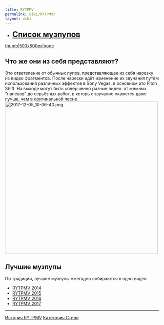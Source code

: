 ```yaml
---
title: RYTPMV
permalink: wiki/RYTPMV/
layout: wiki
---
```


-   **<span style="font-size:25px;">[Список
    музпупов](:Категория:Музпупы "wikilink") </span>**

[thumb\|500x500px\|none](Файл:Hdq460G7IFM.jpg "wikilink")

## Что же они из себя представляют?

Это ответвление от обычных пупов, представляющее из себя нарезку из
видео фрагментов. После нарезки идёт изменение их звучания путём
использования различных эффектов в Sony Vegas, в основном это Pitch
Shift. На выходе могут быть совершенно разные видео: от мемных "напевов"
до серьёзных работ, в которых звучание окажется даже лучше, чем в
оригинальной песне.
<img src="2017-12-05_10-06-40.png" title="fig:2017-12-05_10-06-40.png" width="500" height="500" alt="2017-12-05_10-06-40.png" />

## Лучшие музпупы

По традиции, лучшие музпупы ежегодно собираются в одно видео.

-   [RYTPMV 2014](https://www.youtube.com/watch?v=PTQCsMaZ9VI)
-   [RYTPMV 2015](https://www.youtube.com/watch?v=IfUQSom0c2w)
-   [RYTPMV 2016](https://www.youtube.com/watch?v=_Xjdk2m9EHc&t=160s)
-   [RYTPMV 2017](https://youtu.be/RKBGL-H9Q6A)

------------------------------------------------------------------------

[История RYTPMV](История_RYTPMV "wikilink")
[Категория:Стили](Категория:Стили "wikilink")
